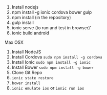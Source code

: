 1. Install nodejs
2. npm install -g ionic cordova bower gulp
3. npm install (in the repository)
4. gulp install
5. ionic serve (to run and test in browser)'
6. ionic build android

Max OSX
1. Install NodeJS
2. Install Cordova ```sudo npm install -g cordova```
3. Install Ionic ```sudo npm install -g ionic```
4. Install Bower ```sudo npm install -g bower```
5. Clone Git Repo
6. ```ionic state restore```
7. ```bower install```
8. ```ionic emulate ios``` or ```ionic run ios```